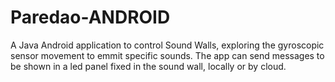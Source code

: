 # Paredao-ANDROID
A Java Android application to control Sound Walls, exploring the gyroscopic sensor movement to emmit specific sounds. The app can send messages to be shown in a led panel fixed in the sound wall, locally or by cloud.
